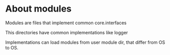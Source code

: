 About modules
=============

Modules are files that implement common core.interfaces

This directories have common implementations like logger

Implementations can load modules from user module dir, that differ from OS to OS.